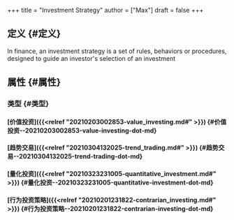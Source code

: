 +++
title = "Investment Strategy"
author = ["Max"]
draft = false
+++

## 定义 {#定义}

In finance, an investment strategy is a set of rules, behaviors or procedures,
designed to guide an investor's selection of an investment


## 属性 {#属性}


### 类型 {#类型}


#### [价值投资]({{<relref "20210203002853-value_investing.md#" >}}) {#价值投资--20210203002853-value-investing-dot-md}


#### [趋势交易]({{<relref "20210304132025-trend_trading.md#" >}}) {#趋势交易--20210304132025-trend-trading-dot-md}


#### [量化投资]({{<relref "20210323231005-quantitative_investment.md#" >}}) {#量化投资--20210323231005-quantitative-investment-dot-md}


#### [行为投资策略]({{<relref "20210201231822-contrarian_investing.md#" >}}) {#行为投资策略--20210201231822-contrarian-investing-dot-md}
